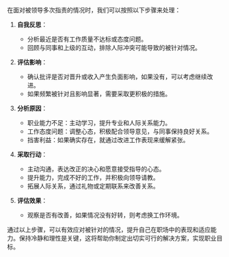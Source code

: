 在面对被领导多次指责的情况时，我们可以按照以下步骤来处理：

1. **自我反思**：
   - 分析最近是否有工作质量不达标或态度问题。
   - 回顾与同事和上级的互动，排除人际冲突可能导致的被针对情况。

2. **评估影响**：
   - 确认批评是否对晋升或收入产生负面影响，如果没有，可以考虑继续改进。
   - 如果频繁被针对且影响显著，需要采取更积极的措施。

3. **分析原因**：
   - 职业能力不足：主动学习，提升专业和人际关系能力。
   - 工作态度问题：调整心态，积极配合领导意见，与同事保持良好关系。
   - 挡害利益：如果确实存在，就通过改进工作表现来缓解紧张。

4. **采取行动**：
   - 主动沟通，表达改正的决心和愿意接受指导的心态。
   - 提升能力，完成不好的工作，并积极向领导请教。
   - 拓展人际关系，通过礼物或定期联系来改善关系。

5. **评估效果**：
   - 观察是否有改善，如果情况没有好转，则考虑换工作环境。

通过以上步骤，可以有效应对被针对的情况，提升自己在职场中的表现和适应能力。保持冷静和理性是关键，这将帮助你制定出切实可行的解决方案，实现职业目标。